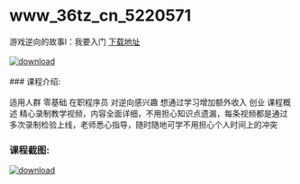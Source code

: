 # www_36tz_cn_5220571
游戏逆向的故事Ⅰ：我要入门
[下载地址](http://www.36tz.cn/article/5220571 "下载地址")
<br/></br>[![download](http://36tz.cn/muke_img/2021_07_1-65-300x125.png "下载地址")](http://www.36tz.cn/article/5220571 "下载地址")
<br/></br>### 课程介绍:<br/></br>适用人群
零基础
在职程序员
对逆向感兴趣
想通过学习增加额外收入
创业
课程概述
精心录制教学视频，内容全面详细，不用担心知识点遗漏，每条视频都是通过多次录制检验上线，老师悉心指导，随时随地可学不用担心个人时间上的冲突

### 课程截图:
[![download](http://36tz.cn/muke_img/2021_07_2-60.png "下载地址")](http://www.36tz.cn/article/5220571 "下载地址")
